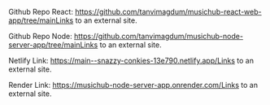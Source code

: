 Github Repo React: https://github.com/tanvimagdum/musichub-react-web-app/tree/mainLinks to an external site.

Github Repo Node: https://github.com/tanvimagdum/musichub-node-server-app/tree/mainLinks to an external site.

Netlify Link: https://main--snazzy-conkies-13e790.netlify.app/Links to an external site.

Render Link: https://musichub-node-server-app.onrender.com/Links to an external site.
